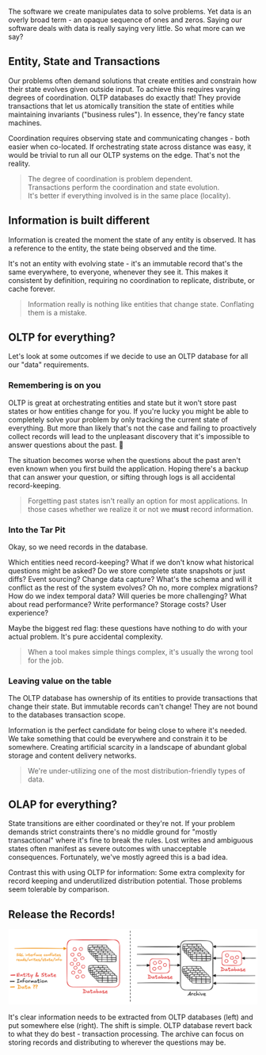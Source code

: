 The software we create manipulates data to solve problems. Yet data is an overly
broad term - an opaque sequence of ones and zeros. Saying our software deals
with data is really saying very little. So what more can we say?

## Entity, State and Transactions

Our problems often demand solutions that create entities and constrain how their
state evolves given outside input. To achieve this requires varying degrees of
coordination. OLTP databases do exactly that! They provide transactions that let
us atomically transition the state of entities while maintaining invariants
("business rules"). In essence, they're fancy state machines.

Coordination requires observing state and communicating changes - both easier
when co-located. If orchestrating state across distance was easy, it would be
trivial to run all our OLTP systems on the edge. That's not the reality.

> The degree of coordination is problem dependent. <br> Transactions perform the
> coordination and state evolution. <br> It's better if everything involved is
> in the same place (locality).

## Information is built different

Information is created the moment the state of any entity is observed. It has a
reference to the entity, the state being observed and the time.

It's not an entity with evolving state - it's an immutable record that's the
same everywhere, to everyone, whenever they see it. This makes it consistent by
definition, requiring no coordination to replicate, distribute, or cache
forever.

> Information really is nothing like entities that change state. Conflating them
> is a mistake.

## OLTP for everything?

Let's look at some outcomes if we decide to use an OLTP database for all our
"data" requirements.

### Remembering is on you

OLTP is great at orchestrating entities and state but it won't store past states
or how entities change for you. If you're lucky you might be able to completely
solve your problem by only tracking the current state of everything. But more
than likely that's not the case and failing to proactively collect records will
lead to the unpleasant discovery that it's impossible to answer questions about
the past. 😬

The situation becomes worse when the questions about the past aren't even known
when you first build the application. Hoping there's a backup that can answer
your question, or sifting through logs is all accidental record-keeping.

> Forgetting past states isn't really an option for most applications. In those
> cases whether we realize it or not we **must** record information.

### Into the Tar Pit

Okay, so we need records in the database.

Which entities need record-keeping? What if we don't know what historical
questions might be asked? Do we store complete state snapshots or just diffs?
Event sourcing? Change data capture? What's the schema and will it conflict as
the rest of the system evolves? Oh no, more complex migrations? How do we index
temporal data? Will queries be more challenging? What about read performance?
Write performance? Storage costs? User experience?

Maybe the biggest red flag: these questions have nothing to do with your actual
problem. It's pure accidental complexity.

> When a tool makes simple things complex, it's usually the wrong tool for the
> job.

### Leaving value on the table

The OLTP database has ownership of its entities to provide transactions that
change their state. But immutable records can't change! They are not bound to
the databases transaction scope.

Information is the perfect candidate for being close to where it's needed. We
take something that could be everywhere and constrain it to be somewhere.
Creating artificial scarcity in a landscape of abundant global storage and
content delivery networks.

> We're under-utilizing one of the most distribution-friendly types of data.

## OLAP for everything?

State transitions are either coordinated or they're not. If your problem demands
strict constraints there's no middle ground for "mostly transactional" where
it's fine to break the rules. Lost writes and ambiguous states often manifest as
severe outcomes with unacceptable consequences. Fortunately, we've mostly agreed
this is a bad idea.

Contrast this with using OLTP for information: Some extra complexity for record
keeping and underutilized distribution potential. Those problems seem tolerable
by comparison.

## Release the Records!

![database and archive vs database only](images/db-arc.png)

It's clear information needs to be extracted from OLTP databases (left) and put
somewhere else (right). The shift is simple. OLTP database revert back to what
they do best - transaction processing. The archive can focus on storing records
and distributing to wherever the questions may be.

